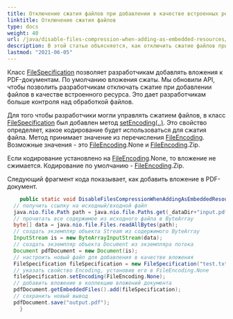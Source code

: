 ```yaml
---
title: Отключение сжатия файлов при добавлении в качестве встроенных ресурсов
linktitle: Отключение сжатия файлов
type: docs
weight: 40
url: /java/disable-files-compression-when-adding-as-embedded-resources/
description: В этой статье объясняется, как отключить сжатие файлов при добавлении в качестве встроенных ресурсов
lastmod: "2021-06-05"
---
```


Класс [FileSpecification](https://reference.aspose.com/pdf/java/com.aspose.pdf/FileSpecification) позволяет разработчикам добавлять вложения к PDF-документам. По умолчанию вложения сжаты. Мы обновили API, чтобы позволить разработчикам отключать сжатие при добавлении файлов в качестве встроенного ресурса. Это дает разработчикам больше контроля над обработкой файлов.

Для того чтобы разработчики могли управлять сжатием файлов, в класс [FileSpecification](https://reference.aspose.com/pdf/java/com.aspose.pdf/FileSpecification) был добавлен метод [setEncoding(..)](https://reference.aspose.com/pdf/java/com.aspose.pdf/FileSpecification#setEncoding-int-).
 Это свойство определяет, какое кодирование будет использоваться для сжатия файла. Метод принимает значение из перечисления [FileEncoding](https://reference.aspose.com/pdf/java/com.aspose.pdf/FileEncoding). Возможные значения - это [FileEncoding](https://reference.aspose.com/pdf/java/com.aspose.pdf/FileEncoding).None и [FileEncoding](https://reference.aspose.com/pdf/java/com.aspose.pdf/FileEncoding).Zip.

Если кодирование установлено на [FileEncoding](https://reference.aspose.com/pdf/java/com.aspose.pdf/FileEncoding).None, то вложение не сжимается. Кодирование по умолчанию - [FileEncoding](https://reference.aspose.com/pdf/java/com.aspose.pdf/FileEncoding).Zip.

Следующий фрагмент кода показывает, как добавить вложение в PDF-документ.

```java
    public static void DisableFilesCompressionWhenAddingAsEmbeddedResources() throws IOException{
  // получить ссылку на исходный/входной файл
  java.nio.file.Path path = java.nio.file.Paths.get(_dataDir+"input.pdf");
  // прочитать все содержимое из исходного файла в ByteArray
  byte[] data = java.nio.file.Files.readAllBytes(path);
  // создать экземпляр объекта Stream из содержимого ByteArray
  InputStream is = new ByteArrayInputStream(data);
  // создать экземпляр объекта Document из экземпляра потока
  Document pdfDocument = new Document(is);
  // настроить новый файл для добавления в качестве вложения
  FileSpecification fileSpecification = new FileSpecification("test.txt", "Пример текстового файла");
  // указать свойство Encoding, установив его в FileEncoding.None
  fileSpecification.setEncoding(FileEncoding.None);
  // добавить вложение в коллекцию вложений документа
  pdfDocument.getEmbeddedFiles().add(fileSpecification);
  // сохранить новый вывод
  pdfDocument.save("output.pdf");
    }
```